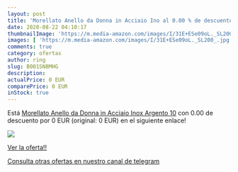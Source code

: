 ```yaml
---
layout: post
title: 'Morellato Anello da Donna in Acciaio Ino al 0.00 % de descuento'
date: 2020-08-22 04:10:17
thumbnailImage: 'https://m.media-amazon.com/images/I/31E+ESe09oL._SL200_.jpg'
images: [ 'https://m.media-amazon.com/images/I/31E+ESe09oL._SL200_.jpg' ]
comments: true
category: ofertas
author: ring
slug: B001SN8MHG
description:
actualPrice: 0 EUR
comparePrice: 0 EUR
inStock: true
---
```


Está [Morellato Anello da Donna in Acciaio Inox  Argento  10](https://www.amazon.it/dp/B001SN8MHG/?tag=redken00-21) con 0.00 de descuento por 0 EUR (original: 0 EUR) en el siguiente enlace!

[![](https://m.media-amazon.com/images/I/31E+ESe09oL._SL200_.jpg)](https://www.amazon.it/dp/B001SN8MHG/?tag=redken00-21)

[Ver la oferta!!](https://www.amazon.it/dp/B001SN8MHG/?tag=redken00-21)

[Consulta otras ofertas en nuestro canal de telegram](https://t.me/s/ofertas25)
